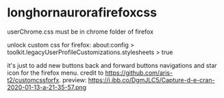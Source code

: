 # longhornaurorafirefoxcss
userChrome.css must be in chrome folder of firefox

unlock custom css for firefox:
about:config > toolkit.legacyUserProfileCustomizations.stylesheets > true

it's just to add new buttons back and forward buttons navigations and star icon for the firefox menu.
credit to https://github.com/aris-t2/customcssforfx.
preview: https://i.ibb.co/DgmJLC5/Capture-d-e-cran-2020-01-13-a-21-35-57.png
